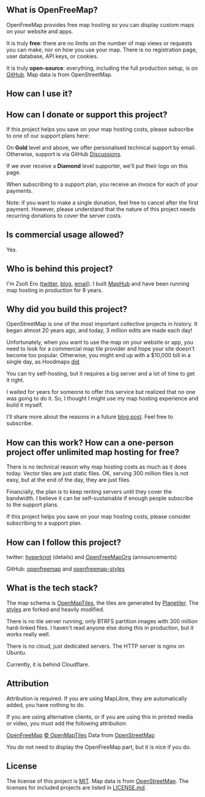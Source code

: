## What is OpenFreeMap?

OpenFreeMap provides free map hosting so you can display custom maps on your website and apps.

It is truly **free**: there are no limits on the number of map views or requests you can make, nor on how you use your map. There is no registration page, user database, API keys, or cookies.

It is truly **open-source**: everything, including the full production setup, is on [GitHub](https://github.com/hyperknot/openfreemap). Map data is from OpenStreetMap.

## How can I use it?

<!--map_howto-->

## How can I donate or support this project?

If this project helps you save on your map hosting costs, please subscribe to one of our support plans here:

<!--support_plans-->

On **Gold** level and above, we offer personalised technical support by email. Otherwise, support is via GitHub [Discussions](https://github.com/hyperknot/openfreemap/discussions).

If we ever receive a **Diamond** level supporter, we'll put their logo on this page.

When subscribing to a support plan, you receive an invoice for each of your payments.

Note: if you want to make a single donation, feel free to cancel after the first payment. However, please understand that the nature of this project needs recurring donations to cover the server costs.

## Is commercial usage allowed?

Yes.

## Who is behind this project?

I'm Zsolt Ero ([twitter](https://twitter.com/hyperknot), [blog](https://blog.hyperknot.com/), [email](mailto:zsolt@openfreemap.org)). I built [MapHub](https://maphub.net/) and have been running map hosting in production for 8 years.

## Why did you build this project?

OpenStreetMap is one of the most important collective projects in history. It began almost 20 years ago, and today, 3 million edits are made each day!

Unfortunately, when you want to use the map on your website or app, you need to look for a commercial map tile provider and hope your site doesn't become too popular. Otherwise, you might end up with a $10,000 bill in a single day, as Hoodmaps [did](https://twitter.com/levelsio/status/1730659933232730443).

You can try self-hosting, but it requires a big server and a lot of time to get it right.

I waited for years for someone to offer this service but realized that no one was going to do it. So, I thought I might use my map hosting experience and build it myself.

I'll share more about the reasons in a future [blog post](https://blog.hyperknot.com/). Feel free to subscribe.

## How can this work? How can a one-person project offer unlimited map hosting for free?

There is no technical reason why map hosting costs as much as it does today. Vector tiles are just static files. OK, serving 300 million files is not easy, but at the end of the day, they are just files.

Financially, the plan is to keep renting servers until they cover the bandwidth. I believe it can be self-sustainable if enough people subscribe to the support plans.

If this project helps you save on your map hosting costs, please consider subscribing to a support plan.

## How can I follow this project?

twitter: [hyperknot](https://twitter.com/hyperknot) (details) and [OpenFreeMapOrg](https://twitter.com/OpenFreeMapOrg) (announcements)

GitHub: [openfreemap](https://github.com/hyperknot/openfreemap) and [openfreemap-styles](https://github.com/hyperknot/openfreemap-styles)

## What is the tech stack?

The map schema is [OpenMapTiles](https://github.com/openmaptiles/openmaptiles), the tiles are generated by [Planetiler](https://github.com/onthegomap/planetiler). The [styles](https://github.com/hyperknot/openfreemap-styles) are forked and heavily modified.

There is no tile server running, only BTRFS partition images with 300 million hard-linked files. I haven't read anyone else doing this in production, but it works really well.

There is no cloud, just dedicated servers. The HTTP server is nginx on Ubuntu.

Currently, it is behind Cloudflare.

## Attribution

Attribution is required. If you are using MapLibre, they are automatically added, you have nothing to do.

If you are using alternative clients, or if you are using this in printed media or video, you must add the following attribution:

<a href="https://openfreemap.org" target="_blank">OpenFreeMap</a> <a href="https://www.openmaptiles.org/" target="_blank">&copy; OpenMapTiles</a> Data from <a href="https://www.openstreetmap.org/copyright" target="_blank">OpenStreetMap</a>

You do not need to display the OpenFreeMap part, but it is nice if you do.

## License

The license of this project is [MIT](https://www.tldrlegal.com/license/mit-license). Map data is from [OpenStreetMap](https://www.openstreetmap.org/copyright). The licenses for included projects are listed in [LICENSE.md](https://github.com/hyperknot/openfreemap/blob/main/LICENSE.md).

